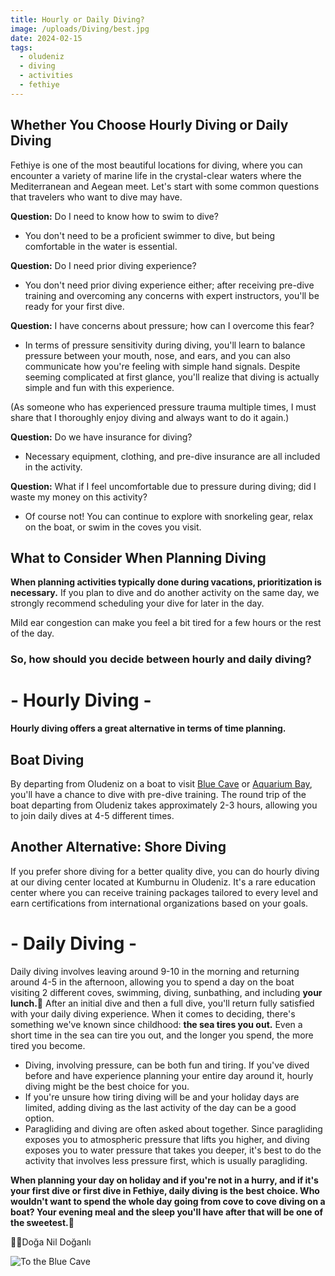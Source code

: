 ```yaml
---
title: Hourly or Daily Diving?
image: /uploads/Diving/best.jpg
date: 2024-02-15
tags:
  - oludeniz
  - diving
  - activities
  - fethiye
---
```

## Whether You Choose Hourly Diving or Daily Diving

Fethiye is one of the most beautiful locations for diving, where you can encounter a variety of marine life in the crystal-clear waters where the Mediterranean and Aegean meet. Let's start with some common questions that travelers who want to dive may have.

**Question:** Do I need to know how to swim to dive?
- You don't need to be a proficient swimmer to dive, but being comfortable in the water is essential.

**Question:** Do I need prior diving experience?
- You don't need prior diving experience either; after receiving pre-dive training and overcoming any concerns with expert instructors, you'll be ready for your first dive.

**Question:** I have concerns about pressure; how can I overcome this fear?
- In terms of pressure sensitivity during diving, you'll learn to balance pressure between your mouth, nose, and ears, and you can also communicate how you're feeling with simple hand signals. Despite seeming complicated at first glance, you'll realize that diving is actually simple and fun with this experience.

(As someone who has experienced pressure trauma multiple times, I must share that I thoroughly enjoy diving and always want to do it again.)

**Question:** Do we have insurance for diving?
- Necessary equipment, clothing, and pre-dive insurance are all included in the activity.

**Question:** What if I feel uncomfortable due to pressure during diving; did I waste my money on this activity?
- Of course not! You can continue to explore with snorkeling gear, relax on the boat, or swim in the coves you visit.

## What to Consider When Planning Diving
**When planning activities typically done during vacations, prioritization is necessary.**
If you plan to dive and do another activity on the same day, we strongly recommend scheduling your dive for later in the day.

Mild ear congestion can make you feel a bit tired for a few hours or the rest of the day.

### So, how should you decide between hourly and daily diving?

# - Hourly Diving -
**Hourly diving offers a great alternative in terms of time planning.**
## Boat Diving

By departing from Oludeniz on a boat to visit [Blue Cave](/uploads/Diving/Spots/bluecave.jpeg) or [Aquarium Bay](), you'll have a chance to dive with pre-dive training. The round trip of the boat departing from Oludeniz takes approximately 2-3 hours, allowing you to join daily dives at 4-5 different times.

## Another Alternative: Shore Diving

If you prefer shore diving for a better quality dive, you can do hourly diving at our diving center located at Kumburnu in Oludeniz. It's a rare education center where you can receive training packages tailored to every level and earn certifications from international organizations based on your goals.

# - Daily Diving -
Daily diving involves leaving around 9-10 in the morning and returning around 4-5 in the afternoon, allowing you to spend a day on the boat visiting 2 different coves, swimming, diving, sunbathing, and including **your lunch.🍛** After an initial dive and then a full dive, you'll return fully satisfied with your daily diving experience. When it comes to deciding, there's something we've known since childhood: **the sea tires you out.** Even a short time in the sea can tire you out, and the longer you spend, the more tired you become.

- Diving, involving pressure, can be both fun and tiring. If you've dived before and have experience planning your entire day around it, hourly diving might be the best choice for you.
- If you're unsure how tiring diving will be and your holiday days are limited, adding diving as the last activity of the day can be a good option.
- Paragliding and diving are often asked about together. Since paragliding exposes you to atmospheric pressure that lifts you higher, and diving exposes you to water pressure that takes you deeper, it's best to do the activity that involves less pressure first, which is usually paragliding.

**When planning your day on holiday and if you're not in a hurry, and if it's your first dive or first dive in Fethiye, daily diving is the best choice. Who wouldn't want to spend the whole day going from cove to cove diving on a boat? Your evening meal and the sleep you'll have after that will be one of the sweetest.🤿**

✍🏻Doğa Nil Doğanlı

![To the Blue Cave](/uploads/illustrations/cuate/dalis2.svg)
